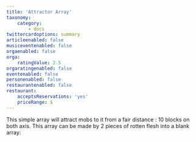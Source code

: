 ```yaml
---
title: 'Attractor Array'
taxonomy:
    category:
        - docs
twittercardoptions: summary
articleenabled: false
musiceventenabled: false
orgaenabled: false
orga:
    ratingValue: 2.5
orgaratingenabled: false
eventenabled: false
personenabled: false
restaurantenabled: false
restaurant:
    acceptsReservations: 'yes'
    priceRange: $
---
```


This simple array will attract mobs to it from a fair distance : 10 blocks on both axis. This array can be made by 2 pieces of rotten flesh into a blank array:


